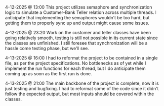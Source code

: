4-12-2025 @ 13:00
This project utilizes semaphore and synchronization logic to simulate a Customer-Bank Teller relation across multiple
threads. I anticipate that implementing the semaphores wouldn't be too hard, but getting them to properly sync up and
output might cause some issues.

4-12-2025 @ 23:20
Work on the customer and teller classes have been going relatively smooth, testing is still not possible in its current
state since the classes are unfinished. I still foresee that synchronization will be a hassle come testing phase, but
we'll see.

4-13-2025 @ 16:00
I had to reformat the project to be contained in a single file, as per the project specifications. No bottlenecks as of
yet while I implement the run functions for each thread, but I do anticipate them coming up as soon as the first run is
done.

4-13-2025 @ 21:00
The main backbone of the project is complete, now it is just testing and bugfixing. I had to reformat some of the code
since it didn't follow the expected output, but most inputs should be covered within the classes. 